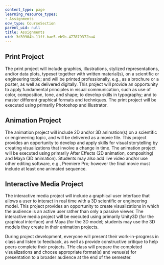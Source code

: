 ```yaml
---
content_type: page
learning_resource_types:
- Assignments
ocw_type: CourseSection
parent_uid: null
title: Assignments
uid: 3d39904b-11ff-bae5-eb9b-477879372ba4
---
```


Print Project
-------------

The print project will include graphics, illustrations, stylized representations, and/or data plots, typeset together with written material(s), on a scientific or engineering topic; and will be printed professionally, e.g., as a brochure or a poster, as well as delivered digitally. This project will provide an opportunity to apply fundamental principles in visual communication, such as use of color, composition, tone, and shape; to develop skills in typography; and to master different graphical formats and techniques. The print project will be executed using primarily Photoshop and Illustrator.

Animation Project
-----------------

The animation project will include 2D and/or 3D animation(s) on a scientific or engineering topic, and will be delivered as a movie file. This project provides an opportunity to develop and apply skills for visual storytelling by creating visualizations that involve a change in time. The animation project will be executed using primarily After Effects (2D animation, compositing) and Maya (3D animation). Students may also add live video and/or use other editing software, e.g., Premiere Pro; however the final movie must include at least one animated sequence.

Interactive Media Project
-------------------------

The interactive media project will include a graphical user interface that allows a user to interact in real time with a 3D scientific or engineering model. This project provides an opportunity to create visualizations in which the audience is an active user rather than only a passive viewer. The interactive media project will be executed using primarily Unity3D (for the graphical interface) and Maya (for the 3D model; students may use the 3D models they create in their animation projects.

During project development, everyone will present their work-in-progress in class and listen to feedback, as well as provide constructive critique to help peers complete their projects. THe class will prepare the completed visualizations and choose appropriate format(s) and venue(s) for presentation to a broader audience at the end of the semester.
